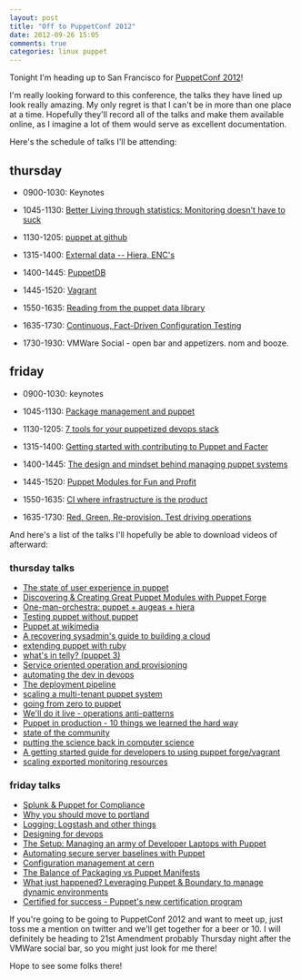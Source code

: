 ```yaml
---
layout: post
title: "Off to PuppetConf 2012"
date: 2012-09-26 15:05
comments: true
categories: linux puppet
---
```


Tonight I'm heading up to San Francisco for [PuppetConf 2012](http://puppetconf.com/)!

I'm really looking forward to this conference, the talks they have lined up look really amazing.
My only regret is that I can't be in more than one place at a time.
Hopefully they'll record all of the talks and make them available online, as I imagine a lot of them would serve as excellent documentation.

Here's the schedule of talks I'll be attending:

## thursday

* 0900-1030: Keynotes
* 1045-1130: [Better Living through statistics: Monitoring doesn't have to suck](http://puppetconf.com/speakers/?speaker=Jamie%20Wilkinson)
* 1130-1205: [puppet at github](http://puppetconf.com/speakers/?speaker=Jesse%20Newland)

* 1315-1400: [External data -- Hiera, ENC's](http://puppetconf.com/speakers/?speaker=Kelsey%20Hightower)
* 1400-1445: [PuppetDB](http://puppetconf.com/speakers/?speaker=Deepak%20Giridharagopal)
* 1445-1520: [Vagrant](http://puppetconf.com/speakers/?speaker=Mitchell%20Hashimoto)

* 1550-1635: [Reading from the puppet data library](http://puppetconf.com/speakers/?speaker=Nick%20Lewis)
* 1635-1730: [Continuous, Fact-Driven Configuration Testing](http://puppetconf.com/speakers/?speaker=Kenn%20Hussey)
* 1730-1930: VMWare Social - open bar and appetizers. nom and booze.

## friday

* 0900-1030: keynotes
* 1045-1130: [Package management and puppet](http://puppetconf.com/speakers/?speaker=Sam%20Kottler)
* 1130-1205: [7 tools for your puppetized devops stack](http://puppetconf.com/speakers/?speaker=Kris%20Buytaert)

* 1315-1400: [Getting started with contributing to Puppet and Facter](http://puppetconf.com/speakers/?speaker=Ruth%20Linehan)
* 1400-1445: [The design and mindset behind managing puppet systems](http://puppetconf.com/speakers/?speaker=Terry%20Zink)
* 1445-1520: [Puppet Modules for Fun and Profit](http://puppetconf.com/speakers/?speaker=Alessandro%20Franceschi)
* 1550-1635: [CI where infrastructure is the product](http://puppetconf.com/speakers/?speaker=Barry%20Jaspan)
* 1635-1730: [Red, Green, Re-provision. Test driving operations](http://puppetconf.com/speakers/?speaker=R.%20Tyler%20Croy)

And here's a list of the talks I'll hopefully be able to download videos of afterward:

### thursday talks
* [The state of user experience in puppet](http://puppetconf.com/speakers/?speaker=Randall%20Hansen)
* [Discovering & Creating Great Puppet Modules with Puppet Forge](http://puppetconf.com/speakers/?speaker=Ryan%20Coleman)
* [One-man-orchestra: puppet + augeas + hiera](http://puppetconf.com/speakers/?speaker=Dmitry%20Shevrin)
* [Testing puppet without puppet](http://puppetconf.com/speakers/?speaker=Dominic%20Maraglia)
* [Puppet at wikimedia](http://puppetconf.com/speakers/?speaker=Ryan%20Lane)
* [A recovering sysadmin's guide to building a cloud](http://puppetconf.com/speakers/?speaker=David%20Nalley)
* [extending puppet with ruby](http://puppetconf.com/speakers/?speaker=Dan%20Bode)
* [what's in telly? (puppet 3)](http://puppetconf.com/speakers/?speaker=Eric%20Sorenson)
* [Service oriented operation and provisioning](http://puppetconf.com/speakers/?speaker=Emeka%20Mosanya)
* [automating the dev in devops](http://puppetconf.com/speakers/?speaker=Anders%20Wallgren)
* [The deployment pipeline](http://puppetconf.com/speakers/?speaker=Jez%20Humble)
* [scaling a multi-tenant puppet system](http://puppetconf.com/speakers/?speaker=Pascal%20Hahn)
* [going from zero to puppet](http://puppetconf.com/speakers/?speaker=Pedro%20Pessoa)
* [We'll do it live - operations anti-patterns](http://puppetconf.com/speakers/?speaker=R.%20Tyler%20Croy)
* [Puppet in production - 10 things we learned the hard way](http://puppetconf.com/speakers/?speaker=Matthew%20Finlayson)
* [state of the community](http://puppetconf.com/speakers/?speaker=James%20Turnbull)
* [putting the science back in computer science](http://puppetconf.com/speakers/?speaker=John%20Willis)
* [A getting started guide for developers to using puppet forge/vagrant](http://puppetconf.com/speakers/?speaker=Erica%20Mitchell)
* [scaling exported monitoring resources](http://puppetconf.com/speakers/?speaker=Christian%20Larsen)

### friday talks

* [Splunk & Puppet for Compliance](http://puppetconf.com/speakers/?speaker=Eddie%20Satterly)
* [Why you should move to portland](http://puppetconf.com/speakers/?speaker=Skip%20Newberry)
* [Logging: Logstash and other things](http://puppetconf.com/speakers/?speaker=Jordan%20Sissel)
* [Designing for devops](http://puppetconf.com/speakers/?speaker=Chris%20Kelly)
* [The Setup: Managing an army of Developer Laptops with Puppet](http://puppetconf.com/speakers/?speaker=Will%20Farrington)
* [Automating secure server baselines with Puppet](http://puppetconf.com/speakers/?speaker=Andrew%20Hay)
* [Configuration management at cern](http://puppetconf.com/speakers/?speaker=Ben%20Jones)
* [The Balance of Packaging vs Puppet Manifests](http://puppetconf.com/speakers/?speaker=Michael%20Stahnke)
* [What just happened? Leveraging Puppet & Boundary to manage dynamic environments](http://puppetconf.com/speakers/?speaker=Molly%20Stamos)
* [Certified for success - Puppet's new certification program](http://puppetconf.com/speakers/?speaker=Ralph%20Luchs)

If you're going to be going to PuppetConf 2012 and want to meet up, just toss me a mention on twitter and we'll get together for a beer or 10.
I will definitely be heading to 21st Amendment probably Thursday night after the VMWare social bar, so you might just look for me there!

Hope to see some folks there!
